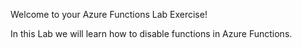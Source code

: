 Welcome to your Azure Functions Lab Exercise!

In this Lab we will learn how to disable functions in Azure Functions.